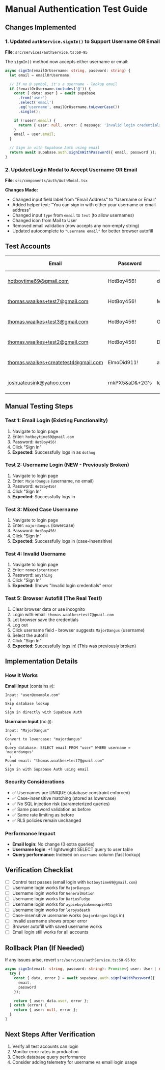# Manual Authentication Test Guide

## Changes Implemented

### 1. Updated `authService.signIn()` to Support Username OR Email

**File**: `src/services/authService.ts:60-95`

The `signIn()` method now accepts either username or email:

```typescript
async signIn(emailOrUsername: string, password: string) {
  let email = emailOrUsername;

  // If no @ symbol, it's a username - lookup email
  if (!emailOrUsername.includes('@')) {
    const { data: user } = await supabase
      .from('user')
      .select('email')
      .eq('username', emailOrUsername.toLowerCase())
      .single();

    if (!user?.email) {
      return { user: null, error: { message: 'Invalid login credentials' } };
    }
    email = user.email;
  }

  // Sign in with Supabase Auth using email
  return await supabase.auth.signInWithPassword({ email, password });
}
```

### 2. Updated Login Modal to Accept Username OR Email

**File**: `src/components/auth/AuthModal.tsx`

**Changes Made:**
- Changed input field label from "Email Address" to "Username or Email"
- Added helper text: "You can sign in with either your username or email address"
- Changed input `type` from `email` to `text` (to allow usernames)
- Changed icon from Mail to User
- Removed email validation (now accepts any non-empty string)
- Updated autocomplete to `"username email"` for better browser autofill

## Test Accounts

| Email | Password | Username | Expected Result |
|-------|----------|----------|-----------------|
| hotboytime69@gmail.com | HotBoy456! | dothog | ✅ Should work (control) |
| thomas.waalkes+test7@gmail.com | HotBoy456! | MajorDangus | ✅ Should now work |
| thomas.waalkes+test3@gmail.com | HotBoy456! | GeneralNotion | ✅ Should now work |
| thomas.waalkes+test2@gmail.com | HotBoy456! | DariusFudge | ✅ Should now work |
| thomas.waalkes+createtest4@gmail.com | ElmoDid911! | aypieboybakemeapie911 | ✅ Should now work |
| joshuateusink@yahoo.com | rnkPX5&aD&+2G's | leroysdeath | ✅ Should now work |

## Manual Testing Steps

### Test 1: Email Login (Existing Functionality)
1. Navigate to login page
2. Enter: `hotboytime69@gmail.com`
3. Password: `HotBoy456!`
4. Click "Sign In"
5. **Expected**: Successfully logs in as `dothog`

### Test 2: Username Login (NEW - Previously Broken)
1. Navigate to login page
2. Enter: `MajorDangus` (username, no email)
3. Password: `HotBoy456!`
4. Click "Sign In"
5. **Expected**: Successfully logs in

### Test 3: Mixed Case Username
1. Navigate to login page
2. Enter: `majordangus` (lowercase)
3. Password: `HotBoy456!`
4. Click "Sign In"
5. **Expected**: Successfully logs in (case-insensitive)

### Test 4: Invalid Username
1. Navigate to login page
2. Enter: `nonexistentuser`
3. Password: `anything`
4. Click "Sign In"
5. **Expected**: Shows "Invalid login credentials" error

### Test 5: Browser Autofill (The Real Test!)
1. Clear browser data or use incognito
2. Login with email: `thomas.waalkes+test7@gmail.com`
3. Let browser save the credentials
4. Log out
5. Click username field - browser suggests `MajorDangus` (username)
6. Select the autofill
7. Click "Sign In"
8. **Expected**: Successfully logs in! (This was previously broken)

## Implementation Details

### How It Works

**Email Input** (contains `@`):
```
Input: "user@example.com"
  ↓
Skip database lookup
  ↓
Sign in directly with Supabase Auth
```

**Username Input** (no `@`):
```
Input: "MajorDangus"
  ↓
Convert to lowercase: "majordangus"
  ↓
Query database: SELECT email FROM "user" WHERE username = 'majordangus'
  ↓
Found email: "thomas.waalkes+test7@gmail.com"
  ↓
Sign in with Supabase Auth using email
```

### Security Considerations

- ✅ Usernames are UNIQUE (database constraint enforced)
- ✅ Case-insensitive matching (stored as lowercase)
- ✅ No SQL injection risk (parameterized queries)
- ✅ Same password validation as before
- ✅ Same rate limiting as before
- ✅ RLS policies remain unchanged

### Performance Impact

- **Email login**: No change (0 extra queries)
- **Username login**: +1 lightweight SELECT query to user table
- **Query performance**: Indexed on `username` column (fast lookup)

## Verification Checklist

- [ ] Control test passes (email login with `hotboytime69@gmail.com`)
- [ ] Username login works for `MajorDangus`
- [ ] Username login works for `GeneralNotion`
- [ ] Username login works for `DariusFudge`
- [ ] Username login works for `aypieboybakemeapie911`
- [ ] Username login works for `leroysdeath`
- [ ] Case-insensitive username works (`majordangus` logs in)
- [ ] Invalid username shows proper error
- [ ] Browser autofill with saved username works
- [ ] Email login still works for all accounts

## Rollback Plan (If Needed)

If any issues arise, revert `src/services/authService.ts:60-95` to:

```typescript
async signIn(email: string, password: string): Promise<{ user: User | null; error: any }> {
  try {
    const { data, error } = await supabase.auth.signInWithPassword({
      email,
      password
    });

    return { user: data.user, error };
  } catch (error) {
    return { user: null, error };
  }
}
```

## Next Steps After Verification

1. Verify all test accounts can login
2. Monitor error rates in production
3. Check database query performance
4. Consider adding telemetry for username vs email login usage
